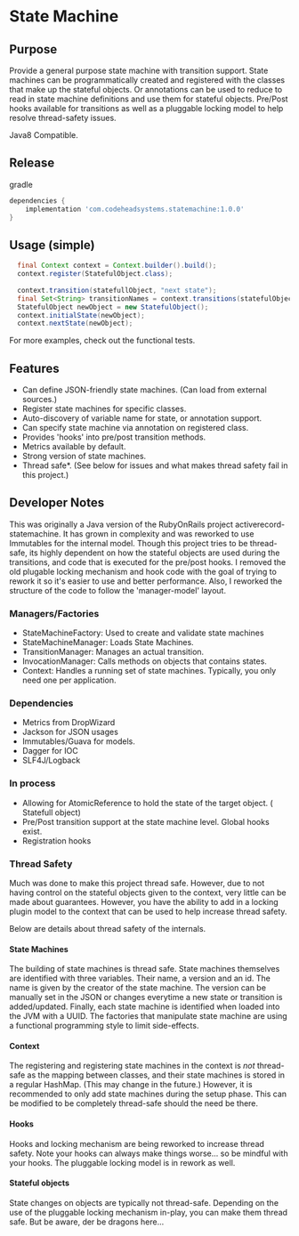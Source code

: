 # State Machine

## Purpose

Provide a general purpose state machine with transition support. State machines
can be programmatically created and registered with the classes that make up the
stateful objects. Or annotations can be used to reduce to read in state machine
definitions and use them for stateful objects. Pre/Post hooks available for
transitions as well as a pluggable locking model to help resolve thread-safety
issues.

Java8 Compatible.

## Release

gradle

```groovy
dependencies {
    implementation 'com.codeheadsystems.statemachine:1.0.0'
}
```

## Usage (simple)

```java
  final Context context = Context.builder().build();
  context.register(StatefulObject.class);
  
  context.transition(statefullObject, "next state");
  final Set<String> transitionNames = context.transitions(statefulObject);
  StatefulObject newObject = new StatefulObject();
  context.initialState(newObject);
  context.nextState(newObject);
```

For more examples, check out the functional tests.

## Features

* Can define JSON-friendly state machines. (Can load from external sources.)
* Register state machines for specific classes.
* Auto-discovery of variable name for state, or annotation support.
* Can specify state machine via annotation on registered class.
* Provides 'hooks' into pre/post transition methods.
* Metrics available by default.
* Strong version of state machines.
* Thread safe*. (See below for issues and what makes thread safety fail in this
  project.)

## Developer Notes

This was originally a Java version of the RubyOnRails project
activerecord-statemachine. It has grown in complexity and was reworked to use
Immutables for the internal model. Though this project tries to be thread-safe,
its highly dependent on how the stateful objects are used during the
transitions, and code that is executed for the pre/post hooks. I removed the old
plugable locking mechanism and hook code with the goal of trying to rework it so
it's easier to use and better performance. Also, I reworked the structure of the
code to follow the 'manager-model' layout.

### Managers/Factories

* StateMachineFactory: Used to create and validate state machines
* StateMachineManager: Loads State Machines.
* TransitionManager: Manages an actual transition.
* InvocationManager: Calls methods on objects that contains states.
* Context: Handles a running set of state machines. Typically, you only need one
  per application.

### Dependencies

* Metrics from DropWizard
* Jackson for JSON usages
* Immutables/Guava for models.
* Dagger for IOC
* SLF4J/Logback

### In process

* Allowing for AtomicReference to hold the state of the target object. (
  Statefull object)
* Pre/Post transition support at the state machine level. Global hooks exist.
* Registration hooks

### Thread Safety

Much was done to make this project thread safe. However, due to not having
control on the stateful objects given to the context, very little can be made
about guarantees. However, you have the ability to add in a locking plugin model
to the context that can be used to help increase thread safety.

Below are details about thread safety of the internals.

#### State Machines

The building of state machines is thread safe. State machines themselves are
identified with three variables. Their name, a version and an id. The name is
given by the creator of the state machine. The version can be manually set in
the JSON or changes everytime a new state or transition is added/updated.
Finally, each state machine is identified when loaded into the JVM with a UUID.
The factories that manipulate state machine are using a functional programming
style to limit side-effects.

#### Context

The registering and registering state machines in the context is *not*
thread-safe as the mapping between classes, and their state machines is stored
in a regular HashMap. (This may change in the future.)
However, it is recommended to only add state machines during the setup phase.
This can be modified to be completely thread-safe should the need be there.

#### Hooks

Hooks and locking mechanism are being reworked to increase thread safety. Note
your hooks can always make things worse... so be mindful with your hooks. The
pluggable locking model is in rework as well.

#### Stateful objects

State changes on objects are typically not thread-safe. Depending on the use of
the pluggable locking mechanism in-play, you can make them thread safe. But be
aware, der be dragons here...
